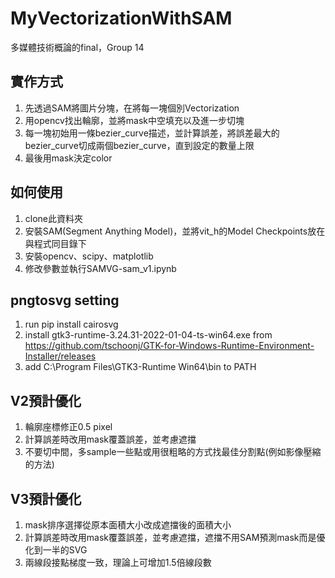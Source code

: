 # MyVectorizationWithSAM
 
多媒體技術概論的final，Group 14

## 實作方式

1. 先透過SAM將圖片分塊，在將每一塊個別Vectorization
2. 用opencv找出輪廓，並將mask中空填充以及進一步切塊
3. 每一塊初始用一條bezier_curve描述，並計算誤差，將誤差最大的bezier_curve切成兩個bezier_curve，直到設定的數量上限
4. 最後用mask決定color

## 如何使用

1. clone此資料夾
2. 安裝SAM(Segment Anything Model)，並將vit_h的Model Checkpoints放在與程式同目錄下
3. 安裝opencv、scipy、matplotlib
4. 修改參數並執行SAMVG-sam_v1.ipynb

## pngtosvg setting
1. run pip install cairosvg
2. install gtk3-runtime-3.24.31-2022-01-04-ts-win64.exe
 from https://github.com/tschoonj/GTK-for-Windows-Runtime-Environment-Installer/releases
3. add C:\Program Files\GTK3-Runtime Win64\bin to PATH

## V2預計優化

1. 輪廓座標修正0.5 pixel
2. 計算誤差時改用mask覆蓋誤差，並考慮遮擋
3. 不要切中間，多sample一些點或用很粗略的方式找最佳分割點(例如影像壓縮的方法)

## V3預計優化

1. mask排序選擇從原本面積大小改成遮擋後的面積大小
2. 計算誤差時改用mask覆蓋誤差，並考慮遮擋，遮擋不用SAM預測mask而是優化到一半的SVG
3. 兩線段接點梯度一致，理論上可增加1.5倍線段數

